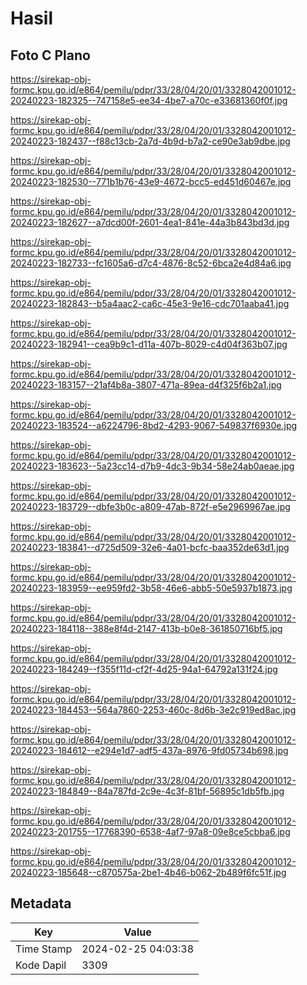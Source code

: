 # Hasil

## Foto C Plano

https://sirekap-obj-formc.kpu.go.id/e864/pemilu/pdpr/33/28/04/20/01/3328042001012-20240223-182325--747158e5-ee34-4be7-a70c-e33681360f0f.jpg

https://sirekap-obj-formc.kpu.go.id/e864/pemilu/pdpr/33/28/04/20/01/3328042001012-20240223-182437--f88c13cb-2a7d-4b9d-b7a2-ce90e3ab9dbe.jpg

https://sirekap-obj-formc.kpu.go.id/e864/pemilu/pdpr/33/28/04/20/01/3328042001012-20240223-182530--771b1b76-43e9-4672-bcc5-ed451d60467e.jpg

https://sirekap-obj-formc.kpu.go.id/e864/pemilu/pdpr/33/28/04/20/01/3328042001012-20240223-182627--a7dcd00f-2601-4ea1-841e-44a3b843bd3d.jpg

https://sirekap-obj-formc.kpu.go.id/e864/pemilu/pdpr/33/28/04/20/01/3328042001012-20240223-182733--fc1605a6-d7c4-4876-8c52-6bca2e4d84a6.jpg

https://sirekap-obj-formc.kpu.go.id/e864/pemilu/pdpr/33/28/04/20/01/3328042001012-20240223-182843--b5a4aac2-ca6c-45e3-9e16-cdc701aaba41.jpg

https://sirekap-obj-formc.kpu.go.id/e864/pemilu/pdpr/33/28/04/20/01/3328042001012-20240223-182941--cea9b9c1-d11a-407b-8029-c4d04f363b07.jpg

https://sirekap-obj-formc.kpu.go.id/e864/pemilu/pdpr/33/28/04/20/01/3328042001012-20240223-183157--21af4b8a-3807-471a-89ea-d4f325f6b2a1.jpg

https://sirekap-obj-formc.kpu.go.id/e864/pemilu/pdpr/33/28/04/20/01/3328042001012-20240223-183524--a6224796-8bd2-4293-9067-549837f6930e.jpg

https://sirekap-obj-formc.kpu.go.id/e864/pemilu/pdpr/33/28/04/20/01/3328042001012-20240223-183623--5a23cc14-d7b9-4dc3-9b34-58e24ab0aeae.jpg

https://sirekap-obj-formc.kpu.go.id/e864/pemilu/pdpr/33/28/04/20/01/3328042001012-20240223-183729--dbfe3b0c-a809-47ab-872f-e5e2969967ae.jpg

https://sirekap-obj-formc.kpu.go.id/e864/pemilu/pdpr/33/28/04/20/01/3328042001012-20240223-183841--d725d509-32e6-4a01-bcfc-baa352de63d1.jpg

https://sirekap-obj-formc.kpu.go.id/e864/pemilu/pdpr/33/28/04/20/01/3328042001012-20240223-183959--ee959fd2-3b58-46e6-abb5-50e5937b1873.jpg

https://sirekap-obj-formc.kpu.go.id/e864/pemilu/pdpr/33/28/04/20/01/3328042001012-20240223-184118--388e8f4d-2147-413b-b0e8-361850716bf5.jpg

https://sirekap-obj-formc.kpu.go.id/e864/pemilu/pdpr/33/28/04/20/01/3328042001012-20240223-184249--f355f11d-cf2f-4d25-94a1-64792a131f24.jpg

https://sirekap-obj-formc.kpu.go.id/e864/pemilu/pdpr/33/28/04/20/01/3328042001012-20240223-184453--564a7860-2253-460c-8d6b-3e2c919ed8ac.jpg

https://sirekap-obj-formc.kpu.go.id/e864/pemilu/pdpr/33/28/04/20/01/3328042001012-20240223-184612--e294e1d7-adf5-437a-8976-9fd05734b698.jpg

https://sirekap-obj-formc.kpu.go.id/e864/pemilu/pdpr/33/28/04/20/01/3328042001012-20240223-184849--84a787fd-2c9e-4c3f-81bf-56895c1db5fb.jpg

https://sirekap-obj-formc.kpu.go.id/e864/pemilu/pdpr/33/28/04/20/01/3328042001012-20240223-201755--17768390-6538-4af7-97a8-09e8ce5cbba6.jpg

https://sirekap-obj-formc.kpu.go.id/e864/pemilu/pdpr/33/28/04/20/01/3328042001012-20240223-185648--c870575a-2be1-4b46-b062-2b489f6fc51f.jpg


## Metadata

| Key        | Value               |
| ---------- | ------------------- |
| Time Stamp | 2024-02-25 04:03:38 |
| Kode Dapil | 3309                |




